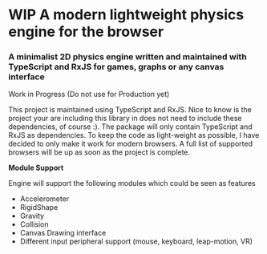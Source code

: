 # WIP A modern lightweight physics engine for the browser
### A minimalist 2D physics engine written and maintained with TypeScript and RxJS for games, graphs or any canvas interface

Work in Progress (Do not use for Production yet)

This project is maintained using TypeScript and RxJS. 
Nice to know is the project your are including this library in does not need to include these dependencies, of course :).
The package will only contain TypeScript and RxJS as dependencies. To keep the code as light-weight as possible, I have decided to only make it work for modern browsers.
A full list of supported browsers will be up as soon as the project is complete.

**Module Support** 

Engine will support the following modules which could be seen as features

- Accelerometer
- RigidShape
- Gravity
- Collision
- Canvas Drawing interface
- Different input peripheral support (mouse, keyboard, leap-motion, VR)
